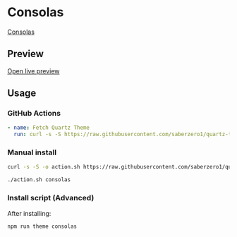 # Consolas

[Consolas](https://github.com/pinei)

## Preview

[Open live preview](https://quartz-themes.github.io/consolas/)

## Usage

### GitHub Actions

```yaml
- name: Fetch Quartz Theme
  run: curl -s -S https://raw.githubusercontent.com/saberzero1/quartz-themes/master/action.sh | bash -s -- consolas
```

### Manual install

```bash
curl -s -S -o action.sh https://raw.githubusercontent.com/saberzero1/quartz-themes/master/action.sh

./action.sh consolas
```

### Install script (Advanced)

After installing:

```bash
npm run theme consolas
```
